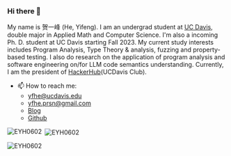 ### Hi there 👋

<!--
**EYH0602/EYH0602** is a ✨ _special_ ✨ repository because its `README.md` (this file) appears on your GitHub profile.
-->

My name is 贺一峰 (He, Yifeng).
I am an undergrad student at [UC Davis](https://www.ucdavis.edu),
double major in Applied Math and Computer Science.
I'm also a incoming Ph. D. student at UC Davis starting Fall 2023.
My current study interests includes Program Analysis, Type Theory & analysis,
fuzzing and property-based testing.
I also do research on the application of program analysis and software engineering on/for LLM code semantics understanding.
Currently, I am the president of [HackerHub](https://hackerhub-ucdavis.github.io/)(UCDavis Club).

- 📫 How to reach me:
  - yfhe@ucdavis.edu
  - yfhe.prsn@gmail.com
  - [Blog](https://eyh0602.github.io)
  - [Github](https://github.com/EYH0602)

<p><img align="left" src="https://github-readme-stats.vercel.app/api/top-langs?username=EYH0602&show_icons=true&locale=en&layout=compact&hide=Jupyter Notebook,html" alt="EYH0602" /></p>

<p>&nbsp;<img align="center" src="https://github-readme-stats.vercel.app/api?username=EYH0602&show_icons=true&locale=en" alt="EYH0602" /></p>

<p><img align="center" src="https://github-readme-streak-stats.herokuapp.com/?user=EYH0602" alt="EYH0602" /></p>
